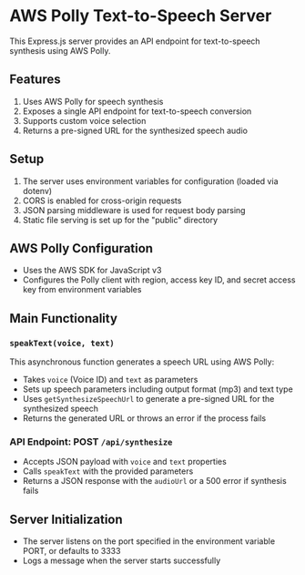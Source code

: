 # AWS Polly Text-to-Speech Server

This Express.js server provides an API endpoint for text-to-speech synthesis using AWS Polly.

## Features

1. Uses AWS Polly for speech synthesis
2. Exposes a single API endpoint for text-to-speech conversion
3. Supports custom voice selection
4. Returns a pre-signed URL for the synthesized speech audio

## Setup

1. The server uses environment variables for configuration (loaded via dotenv)
2. CORS is enabled for cross-origin requests
3. JSON parsing middleware is used for request body parsing
4. Static file serving is set up for the "public" directory

## AWS Polly Configuration

- Uses the AWS SDK for JavaScript v3
- Configures the Polly client with region, access key ID, and secret access key from environment variables

## Main Functionality

### `speakText(voice, text)`

This asynchronous function generates a speech URL using AWS Polly:
- Takes `voice` (Voice ID) and `text` as parameters
- Sets up speech parameters including output format (mp3) and text type
- Uses `getSynthesizeSpeechUrl` to generate a pre-signed URL for the synthesized speech
- Returns the generated URL or throws an error if the process fails

### API Endpoint: POST `/api/synthesize`

- Accepts JSON payload with `voice` and `text` properties
- Calls `speakText` with the provided parameters
- Returns a JSON response with the `audioUrl` or a 500 error if synthesis fails

## Server Initialization

- The server listens on the port specified in the environment variable PORT, or defaults to 3333
- Logs a message when the server starts successfully